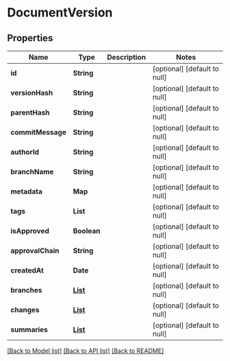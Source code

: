 # DocumentVersion
## Properties

| Name | Type | Description | Notes |
|------------ | ------------- | ------------- | -------------|
| **id** | **String** |  | [optional] [default to null] |
| **versionHash** | **String** |  | [optional] [default to null] |
| **parentHash** | **String** |  | [optional] [default to null] |
| **commitMessage** | **String** |  | [optional] [default to null] |
| **authorId** | **String** |  | [optional] [default to null] |
| **branchName** | **String** |  | [optional] [default to null] |
| **metadata** | **Map** |  | [optional] [default to null] |
| **tags** | **List** |  | [optional] [default to null] |
| **isApproved** | **Boolean** |  | [optional] [default to null] |
| **approvalChain** | **String** |  | [optional] [default to null] |
| **createdAt** | **Date** |  | [optional] [default to null] |
| **branches** | [**List**](DocumentBranch.md) |  | [optional] [default to null] |
| **changes** | [**List**](ChangeSet.md) |  | [optional] [default to null] |
| **summaries** | [**List**](ContextualSummary.md) |  | [optional] [default to null] |

[[Back to Model list]](../README.md#documentation-for-models) [[Back to API list]](../README.md#documentation-for-api-endpoints) [[Back to README]](../README.md)

